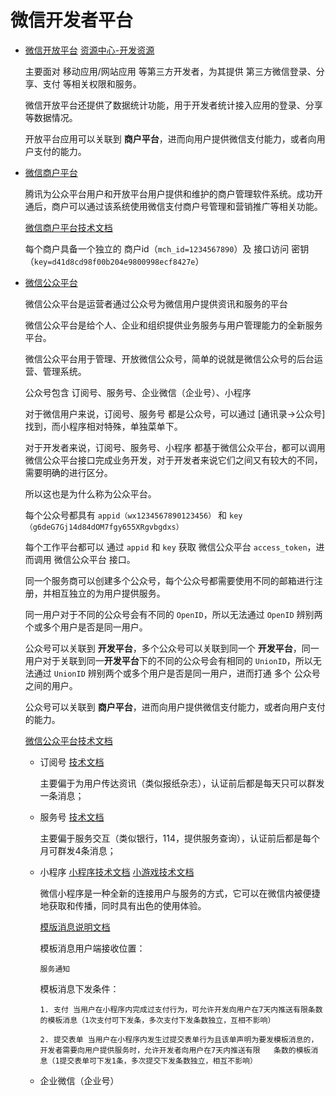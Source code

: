 # 微信开发者平台

* [微信开放平台](https://open.weixin.qq.com/) [资源中心-开发资源](https://open.weixin.qq.com/cgi-bin/showdocument?action=dir_list)

  主要面对 移动应用/网站应用 等第三方开发者，为其提供 第三方微信登录、分享、支付 等相关权限和服务。

  微信开放平台还提供了数据统计功能，用于开发者统计接入应用的登录、分享等数据情况。

  开放平台应用可以关联到 **商户平台**，进而向用户提供微信支付能力，或者向用户支付的能力。

* [微信商户平台](https://pay.weixin.qq.com)

  腾讯为公众平台用户和开放平台用户提供和维护的商户管理软件系统。成功开通后，商户可以通过该系统使用微信支付商户号管理和营销推广等相关功能。

  [微信商户平台技术文档](https://pay.weixin.qq.com/wiki/doc/api/index.html)

  每个商户具备一个独立的 商户id（`mch_id=1234567890`）及 接口访问 密钥（`key=d41d8cd98f00b204e9800998ecf8427e`）

* [微信公众平台](https://mp.weixin.qq.com)

  微信公众平台是运营者通过公众号为微信用户提供资讯和服务的平台

  微信公众平台是给个人、企业和组织提供业务服务与用户管理能力的全新服务平台。

  微信公众平台用于管理、开放微信公众号，简单的说就是微信公众号的后台运营、管理系统。

  公众号包含 订阅号、服务号、企业微信（企业号）、小程序

  对于微信用户来说，订阅号、服务号 都是公众号，可以通过 [通讯录->公众号] 找到，而小程序相对特殊，单独菜单下。

  对于开发者来说，订阅号、服务号、小程序 都基于微信公众平台，都可以调用微信公众平台接口完成业务开发，对于开发者来说它们之间又有较大的不同，需要明确的进行区分。

  所以这也是为什么称为公众平台。

  每个公众号都具有 `appid（wx1234567890123456）` 和 `key（g6deG7Gj14d84dOM7fgy655XRgvbgdxs）`

  每个工作平台都可以 通过 `appid` 和 `key` 获取 微信公众平台 `access_token`，进而调用 微信公众平台 接口。

  同一个服务商可以创建多个公众号，每个公众号都需要使用不同的邮箱进行注册，并相互独立的为用户提供服务。
  
  同一用户对于不同的公众号会有不同的 `OpenID`，所以无法通过 `OpenID` 辨别两个或多个用户是否是同一用户。

  公众号可以关联到 **开发平台**，多个公众号可以关联到同一个 **开发平台**，同一用户对于关联到同一**开发平台**下的不同的公众号会有相同的 `UnionID`，所以无法通过 `UnionID` 辨别两个或多个用户是否是同一用户，进而打通 多个 公众号之间的用户。

  公众号可以关联到 **商户平台**，进而向用户提供微信支付能力，或者向用户支付的能力。

  [微信公众平台技术文档](https://mp.weixin.qq.com/wiki)
  
    * 订阅号 [技术文档](https://mp.weixin.qq.com/wiki)
      
      主要偏于为用户传达资讯（类似报纸杂志），认证前后都是每天只可以群发一条消息；
    
    * 服务号 [技术文档](https://mp.weixin.qq.com/wiki)

      主要偏于服务交互（类似银行，114，提供服务查询），认证前后都是每个月可群发4条消息；
    
    * 小程序 [小程序技术文档](https://developers.weixin.qq.com/miniprogram/dev/index.html) [小游戏技术文档](https://developers.weixin.qq.com/minigame/dev/index.html)

      微信小程序是一种全新的连接用户与服务的方式，它可以在微信内被便捷地获取和传播，同时具有出色的使用体验。

      [模版消息说明文档](https://developers.weixin.qq.com/miniprogram/dev/framework/open-ability/template-message.html)

        模板消息用户端接收位置：
          
          服务通知
        
        模板消息下发条件：
          
          1. 支付 当用户在小程序内完成过支付行为，可允许开发向用户在7天内推送有限条数的模板消息（1次支付可下发条，多次支付下发条数独立，互相不影响）
          
          2. 提交表单 当用户在小程序内发生过提交表单行为且该单声明为要发模板消息的，开发者需要向用户提供服务时，允许开发者向用户在7天内推送有限   条数的模板消息（1提交表单可下发1条，多次提交下发条数独立，相互不影响）
  
    * 企业微信（企业号）
